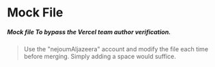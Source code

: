# Mock File
##### Mock file To bypass the Vercel team author verification.
> Use the "nejoumAljazeera" account and modify the file each time before merging. Simply adding a space would suffice. 













